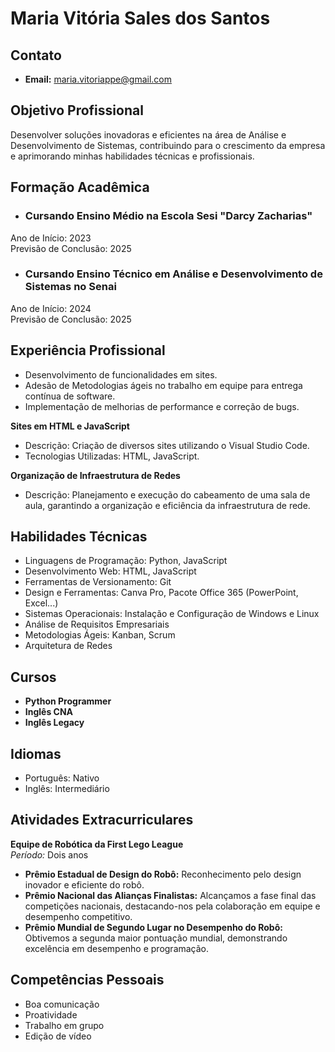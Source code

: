 # Maria Vitória Sales dos Santos

## Contato
- **Email:** maria.vitoriappe@gmail.com

## Objetivo Profissional
Desenvolver soluções inovadoras e eficientes na área de Análise e Desenvolvimento de Sistemas, contribuindo para o crescimento da empresa e aprimorando minhas habilidades técnicas e profissionais.

## Formação Acadêmica
- ### **Cursando Ensino Médio na Escola Sesi "Darcy Zacharias"**
Ano de Início: 2023  
Previsão de Conclusão: 2025
- ### **Cursando Ensino Técnico em Análise e Desenvolvimento de Sistemas no Senai**
Ano de Início: 2024  
Previsão de Conclusão: 2025

## Experiência Profissional
- Desenvolvimento de funcionalidades em sites.
- Adesão de Metodologias ágeis no trabalho em equipe para entrega contínua de software.
- Implementação de melhorias de performance e correção de bugs.

**Sites em HTML e JavaScript**
- Descrição: Criação de diversos sites utilizando o Visual Studio Code.
- Tecnologias Utilizadas: HTML, JavaScript.

**Organização de Infraestrutura de Redes**
- Descrição: Planejamento e execução do cabeamento de uma sala de aula, garantindo a organização e eficiência da infraestrutura de rede.

## Habilidades Técnicas
- Linguagens de Programação: Python, JavaScript
- Desenvolvimento Web: HTML, JavaScript
- Ferramentas de Versionamento: Git
- Design e Ferramentas: Canva Pro, Pacote Office 365 (PowerPoint, Excel...)
- Sistemas Operacionais: Instalação e Configuração de Windows e Linux
- Análise de Requisitos Empresariais
- Metodologias Ágeis: Kanban, Scrum
- Arquitetura de Redes

## Cursos
- **Python Programmer**
- **Inglês CNA**
- **Inglês Legacy**

## Idiomas
- Português: Nativo
- Inglês: Intermediário

## Atividades Extracurriculares
**Equipe de Robótica da First Lego League**  
*Período:* Dois anos  
- **Prêmio Estadual de Design do Robô:** Reconhecimento pelo design inovador e eficiente do robô.
- **Prêmio Nacional das Alianças Finalistas:** Alcançamos a fase final das competições nacionais, destacando-nos pela colaboração em equipe e desempenho competitivo.
- **Prêmio Mundial de Segundo Lugar no Desempenho do Robô:** Obtivemos a segunda maior pontuação mundial, demonstrando excelência em desempenho e programação.

## Competências Pessoais
- Boa comunicação
- Proatividade
- Trabalho em grupo
- Edição de vídeo

